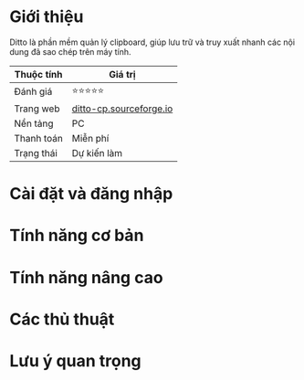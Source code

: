 # Giới thiệu
Ditto là phần mềm quản lý clipboard, giúp lưu trữ và truy xuất nhanh các nội dung đã sao chép trên máy tính.

| Thuộc tính         | Giá trị                                  |
|--------------------|------------------------------------------|
| Đánh giá           | ⭐⭐⭐⭐⭐                                   |
| Trang web          | [ditto-cp.sourceforge.io](https://ditto-cp.sourceforge.io) |
| Nền tảng           | PC                                       |
| Thanh toán         | Miễn phí                                 |
| Trạng thái         | Dự kiến làm                              |

# Cài đặt và đăng nhập

# Tính năng cơ bản

# Tính năng nâng cao

# Các thủ thuật

# Lưu ý quan trọng
